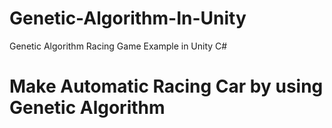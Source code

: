 # Genetic-Algorithm-In-Unity
Genetic Algorithm Racing Game Example in Unity C#

Make Automatic Racing Car by using Genetic Algorithm
=====================================================

